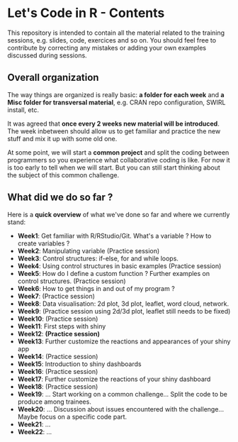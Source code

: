 # Let's Code in R - Contents
This repository is intended to contain all the material related to the training sessions, e.g. slides, code, exercices and so on. You should feel free to contribute by correcting any mistakes or adding your own examples discussed during sessions.

## Overall organization

The way things are organized is really basic: **a folder for each week** and **a Misc folder for transversal material**, e.g. CRAN repo configuration, SWIRL install, etc.

It was agreed that **once every 2 weeks new material will be introduced**. The week inbetween should allow us to get familiar and practice the new stuff and mix it up with some old one.

At some point, we will start a **common project** and split the coding between programmers so you experience what collaborative coding is like. For now it is too early to tell when we will start. But you can still start thinking about the subject of this common challenge.

## What did we do so far ?

Here is a **quick overview** of what we've done so far and where we currently stand:

* **Week1**: Get familiar with R/RStudio/Git. What's a variable ? How to create variables ?
* **Week2**: Manipulating variable (Practice session)
* **Week3**: Control structures: if-else, for and while loops.
* **Week4**: Using control structures in basic examples (Practice session)
* **Week5**: How do I define a custom function ? Further examples on control structures. (Practice session)
* **Week6**: How to get things in and out of my program ?
* **Week7**: (Practice session)
* **Week8**: Data visualisation: 2d plot, 3d plot, leaflet, word cloud, network.
* **Week9**: (Practice session using 2d/3d plot, leaflet still needs to be fixed)
* **Week10**: (Practice session)
* **Week11**: First steps with shiny
* **Week12**: **(Practice session)**
* **Week13**: Further customize the reactions and appearances of your shiny app
* **Week14**: (Practice session)
* **Week15**: Introduction to shiny dashboards
* **Week16**: (Practice session)
* **Week17**: Further customize the reactions of your shiny dashboard
* **Week18**: (Practice session)
* **Week19**: ... Start working on a common challenge... Split the code to be produce among trainees.
* **Week20**: ... Discussion about issues encountered with the challenge... Maybe focus on a specific code part.
* **Week21**: ...
* **Week22**: ...


